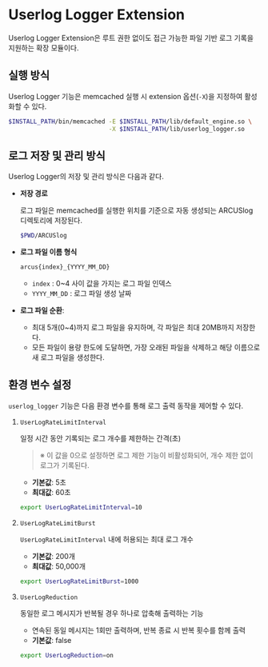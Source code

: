 # Userlog Logger Extension

Userlog Logger Extension은 루트 권한 없이도 접근 가능한 파일 기반 로그 기록을 지원하는 확장 모듈이다.

## 실행 방식

Userlog Logger 기능은 memcached 실행 시 extension 옵션(`-X`)을 지정하여 활성화할 수 있다.

```bash
$INSTALL_PATH/bin/memcached -E $INSTALL_PATH/lib/default_engine.so \
                            -X $INSTALL_PATH/lib/userlog_logger.so
```

## 로그 저장 및 관리 방식

Userlog Logger의 저장 및 관리 방식은 다음과 같다.

- **저장 경로**

  로그 파일은 memcached를 실행한 위치를 기준으로 자동 생성되는 ARCUSlog 디렉토리에 저장된다.
  ```bash
  $PWD/ARCUSlog
  ```

- **로그 파일 이름 형식**

  ```bash
  arcus{index}_{YYYY_MM_DD}
  ```
  - `index` : 0~4 사이 값을 가지는 로그 파일 인덱스
  - `YYYY_MM_DD` : 로그 파일 생성 날짜

- **로그 파일 순환**:

  - 최대 5개(0~4)까지 로그 파일을 유지하며, 각 파일은 최대 20MB까지 저장한다.
  - 모든 파일이 용량 한도에 도달하면, 가장 오래된 파일을 삭제하고 해당 이름으로 새 로그 파일을 생성한다.

## 환경 변수 설정

`userlog_logger` 기능은 다음 환경 변수를 통해 로그 출력 동작을 제어할 수 있다.

1. `UserLogRateLimitInterval`

    일정 시간 동안 기록되는 로그 개수를 제한하는 간격(초)
    > ※ 이 값을 0으로 설정하면 로그 제한 기능이 비활성화되어, 개수 제한 없이 로그가 기록된다.
    - **기본값**: 5초
    - **최대값**: 60초
    ```bash
    export UserLogRateLimitInterval=10
    ```

2. `UserLogRateLimitBurst`

    `UserLogRateLimitInterval` 내에 허용되는 최대 로그 개수
    - **기본값**: 200개
    - **최대값**: 50,000개
    ```bash
    export UserLogRateLimitBurst=1000
    ```

3. `UserLogReduction`

    동일한 로그 메시지가 반복될 경우 하나로 압축해 출력하는 기능
    - 연속된 동일 메시지는 1회만 출력하며, 반복 종료 시 반복 횟수를 함께 출력
    - **기본값**: false
    ```bash
    export UserLogReduction=on
    ```
